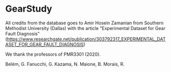 # GearStudy

All credits from the database goes to Amir Hosein Zamanian from Southern Methodist University (Dallas) with the article "Experimental Dataset for Gear Fault Diagnosis" (https://www.researchgate.net/publication/303792317_EXPERIMENTAL_DATASET_FOR_GEAR_FAULT_DIAGNOSIS)

We thank the professors of PMR3301 (2020).

Belém, G.
Fanucchi, G.
Kazama, N.
Maione, B.
Morais, R.
